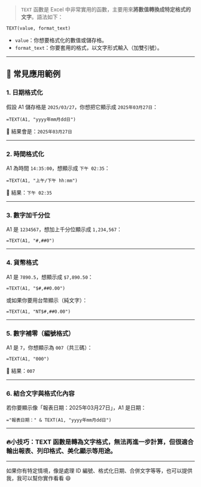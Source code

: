 > `TEXT` 函數是 Excel 中非常實用的函數，主要用來**將數值轉換成特定格式的文字**。語法如下：

```
TEXT(value, format_text)
```

- `value`：你想要格式化的數值或儲存格。
- `format_text`：你要套用的格式，以文字形式輸入（加雙引號）。

---

## 📌 常見應用範例

### 1. **日期格式化**
假設 A1 儲存格是 `2025/03/27`，你想把它顯示成 `2025年03月27日`：

```excel
=TEXT(A1, "yyyy年mm月dd日")
```

📌 結果會是：`2025年03月27日`

---

### 2. **時間格式化**
A1 為時間 `14:35:00`，想顯示成 `下午 02:35`：

```excel
=TEXT(A1, "上午/下午 hh:mm")
```

📌 結果：`下午 02:35`

---

### 3. **數字加千分位**
A1 是 `1234567`，想加上千分位顯示成 `1,234,567`：

```excel
=TEXT(A1, "#,##0")
```

---

### 4. **貨幣格式**
A1 是 `7890.5`，想顯示成 `$7,890.50`：

```excel
=TEXT(A1, "$#,##0.00")
```

或如果你要用台幣顯示（純文字）：

```excel
=TEXT(A1, "NT$#,##0.00")
```

---

### 5. **數字補零（編號格式）**
A1 是 `7`，你想顯示為 `007`（共三碼）：

```excel
=TEXT(A1, "000")
```

📌 結果：`007`

---

### 6. **結合文字與格式化內容**
若你要顯示像「報表日期：2025年03月27日」，A1 是日期：

```excel
="報表日期：" & TEXT(A1, "yyyy年mm月dd日")
```

---

### 🔥小技巧：TEXT 函數是轉為文字格式，無法再進一步計算，但很適合**輸出報表、列印格式、美化顯示等用途**。

---

如果你有特定情境，像是處理 ID 編號、格式化日期、合併文字等等，也可以提供我，我可以幫你實作看看 😄